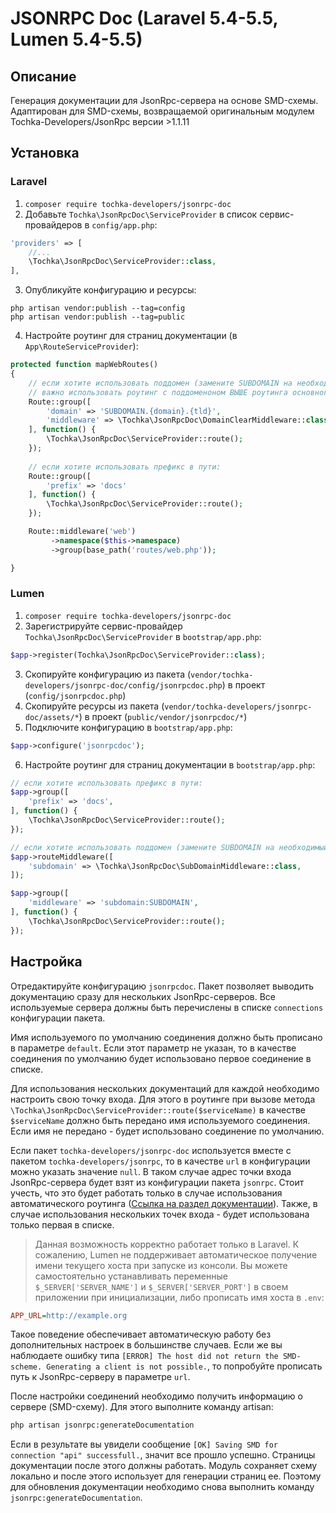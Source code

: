 # JSONRPC Doc (Laravel 5.4-5.5, Lumen 5.4-5.5)
## Описание
Генерация документации для JsonRpc-сервера на основе SMD-схемы.
Адаптирован для SMD-схемы, возвращаемой оригинальным модулем Tochka-Developers/JsonRpc версии >1.1.11
## Установка
### Laravel
1. ``composer require tochka-developers/jsonrpc-doc``
2. Добавьте `Tochka\JsonRpcDoc\ServiceProvider` в список сервис-провайдеров в `config/app.php`:
```php
'providers' => [
    //...
    \Tochka\JsonRpcDoc\ServiceProvider::class,
],
```
3. Опубликуйте конфигурацию и ресурсы:  
```
php artisan vendor:publish --tag=config
php artisan vendor:publish --tag=public
```
4. Настройте роутинг для страниц документации (в `App\RouteServiceProvider`):
```php
protected function mapWebRoutes()
{
    // если хотите использовать поддомен (замените SUBDOMAIN на необходимый):
    // важно использовать роутинг с поддоменоном ВЫШЕ роутинга основного домена
    Route::group([
        'domain' => 'SUBDOMAIN.{domain}.{tld}',
        'middleware' => \Tochka\JsonRpcDoc\DomainClearMiddleware::class
    ], function() {
        \Tochka\JsonRpcDoc\ServiceProvider::route();
    });
    
    // если хотите использовать префикс в пути: 
    Route::group([
        'prefix' => 'docs'
    ], function() {
        \Tochka\JsonRpcDoc\ServiceProvider::route();
    });

    Route::middleware('web')
         ->namespace($this->namespace)
         ->group(base_path('routes/web.php'));

}
```
### Lumen
1. ``composer require tochka-developers/jsonrpc-doc``
2. Зарегистрируйте сервис-провайдер `Tochka\JsonRpcDoc\ServiceProvider` в `bootstrap/app.php`:
```php
$app->register(Tochka\JsonRpcDoc\ServiceProvider::class);
```
3. Скопируйте конфигурацию из пакета (`vendor/tochka-developers/jsonrpc-doc/config/jsonrpcdoc.php`) в проект (`config/jsonrpcdoc.php`)
4. Скопируйте ресурсы из пакета (`vendor/tochka-developers/jsonrpc-doc/assets/*`) в проект (`public/vendor/jsonrpcdoc/*`)
5. Подключите конфигурацию в `bootstrap/app.php`:
```php
$app->configure('jsonrpcdoc');
```
6. Настройте роутинг для страниц документации в `bootstrap/app.php`:
```php
// если хотите использовать префикс в пути: 
$app->group([
    'prefix' => 'docs',
], function() {
    \Tochka\JsonRpcDoc\ServiceProvider::route();
});

// если хотите использовать поддомен (замените SUBDOMAIN на необходимый):
$app->routeMiddleware([
    'subdomain' => \Tochka\JsonRpcDoc\SubDomainMiddleware::class,
]);

$app->group([
    'middleware' => 'subdomain:SUBDOMAIN',
], function() {
    \Tochka\JsonRpcDoc\ServiceProvider::route();
});
```
## Настройка
Отредактируйте конфигурацию ``jsonrpcdoc``. Пакет позволяет выводить документацию сразу для нескольких JsonRpc-серверов.
Все используемые сервера должны быть перечислены в списке ``connections`` конфигурации пакета.

Имя используемого по умолчанию соединения должно быть прописано в параметре ``default``. 
Если этот параметр не указан, то в качестве соединения по умолчанию будет использовано первое соединение в списке.

Для использования нескольких документаций для каждой необходимо настроить свою точку входа.
Для этого в роутинге при вызове метода ``\Tochka\JsonRpcDoc\ServiceProvider::route($serviceName)`` 
в качестве ``$serviceName`` должно быть передано имя используемого соединения.
Если имя не передано - будет использовано соединение по умолчанию.

Если пакет ``tochka-developers/jsonrpc-doc`` используется вместе с пакетом ``tochka-developers/jsonrpc``, то в качестве
``url`` в конфигурации можно указать значение ``null``. В таком случае адрес точки входа JsonRpc-сервера будет взят 
из конфигурации пакета ``jsonrpc``. Стоит учесть, что это будет работать только в случае использования автоматического 
роутинга ([Ссылка на раздел документации](https://github.com/tochka-developers/jsonrpc#%D0%90%D0%B2%D1%82%D0%BE%D0%BC%D0%B0%D1%82%D0%B8%D1%87%D0%B5%D1%81%D0%BA%D0%B8%D0%B9-%D1%80%D0%BE%D1%83%D1%82%D0%B8%D0%BD%D0%B3)).
Также, в случае использования нескольких точек входа - будет использована только первая в списке.
> Данная возможность корректно работает только в Laravel. К сожалению, Lumen не поддерживает автоматическое получение 
имени текущего хоста при запуске из консоли. Вы можете самостоятельно устанавливать переменные ``$_SERVER['SERVER_NAME']``
и ``$_SERVER['SERVER_PORT']`` в своем приложении при инициализации, либо прописать имя хоста в ``.env``:
```ini
APP_URL=http://example.org
```

Такое поведение обеспечивает автоматическую работу без дополнительных настроек в большинстве случаев. 
Если же вы наблюдаете ошибку типа ``[ERROR] The host did not return the SMD-scheme. Generating a client is not possible.``,
то попробуйте прописать путь к JsonRpc-серверу в параметре ``url``.

После настройки соединений необходимо получить информацию о сервере (SMD-схему). Для этого выполните команду artisan:
```bash
php artisan jsonrpc:generateDocumentation
```
Если в результате вы увидели сообщение ``[OK] Saving SMD for connection "api" successfull.``, значит все прошло успешно.
Страницы документации после этого должны работать.
Модуль сохраняет схему локально и после этого использует для генерации страниц ее. Поэтому для обновления документации
необходимо снова выполнить команду ``jsonrpc:generateDocumentation``.